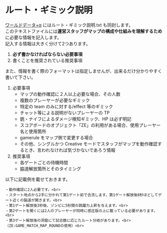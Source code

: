 # ルート・ギミック説明

[ワールドデータ+α](world_data.md) にはルート・ギミック説明.txt も同封します。<br>
このテキストファイルには**運営スタッフがマップの構成や仕組みを理解するため**に必要な情報を記入します。<br>
記入する情報は大きく分けて2つあります。<br>
1. **必ず書かなければならない必要事項**
2. 書くことを推奨されている推奨事項

また、情報を書く際のフォーマットは指定しませんが、出来るだけ分かりやすく書いて下さい。

1. 必要事項
   - マップの動作確認に２人以上必要な場合、その人数
   - 複数のプレーヤーが必要なギミック
   - 特定の team のみに対する/effect 等のギミック
   - チャット等による説明がないプレーヤーの TP
   - 銃・ナイフによるダメージ検知ギミック、HP は必ず明記
   - スコアボードのオブジェクト「ZE」の利用がある場合、使用プレーヤー名と使用箇所
   - gamerule をマップ側で変更する場合
   - その他、シングルかつ Creative モードでスタッフがマップを動作確認するとき、言われなければ気づかないであろう情報
2. 推奨事項
   - 各ゲートごとの待機時間
   - 脇道解放箇所とそのタイミング

以下に記載例を載せておきます。

```admonish example title = "ルート・ギミック説明.txt"
・動作確認に2人必要です。<br>
・スタート地点から2手に分かれて第1ゲート前で合流します。第1ゲート解放後8秒ほどしてゲート近くの脇道が開きます。<br>
・第1ゲート解放後3秒後、ゾンビに5秒間の跳躍力上昇を与えます。<br>
・第2ゲートを開くには2人のプレーヤーが同時に感圧版の上に載っている必要があります。<br>
・第3ゲート解放後の洞窟にて試合数に応じたルート分岐があります。<br>
（ZE:GAME_MATCH_MAP_ROUNDの使用）<br>
```
